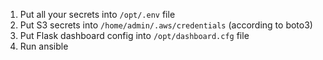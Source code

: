 1. Put all your secrets into `/opt/.env` file
1. Put S3 secrets into `/home/admin/.aws/credentials` (according to boto3)
1. Put Flask dashboard config into `/opt/dashboard.cfg` file
1. Run ansible
